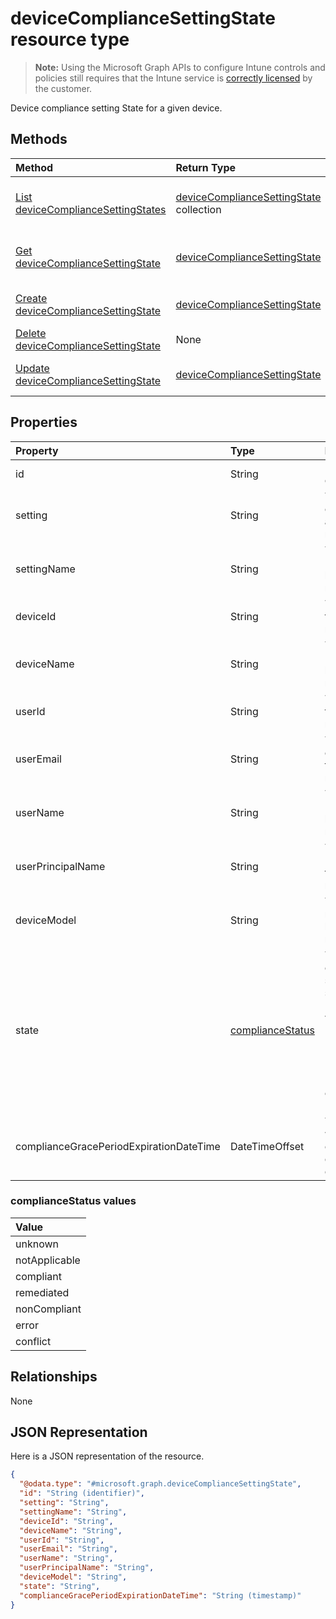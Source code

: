 # deviceComplianceSettingState resource type

> **Note:** Using the Microsoft Graph APIs to configure Intune controls and policies still requires that the Intune service is [correctly licensed](https://go.microsoft.com/fwlink/?linkid=839381) by the customer.

Device compliance setting State for a given device.
## Methods
|Method|Return Type|Description|
|:---|:---|:---|
|[List deviceComplianceSettingStates](../api/intune_deviceconfig_devicecompliancesettingstate_list.md)|[deviceComplianceSettingState](../resources/intune_deviceconfig_devicecompliancesettingstate.md) collection|List properties and relationships of the [deviceComplianceSettingState](../resources/intune_deviceconfig_devicecompliancesettingstate.md) objects.|
|[Get deviceComplianceSettingState](../api/intune_deviceconfig_devicecompliancesettingstate_get.md)|[deviceComplianceSettingState](../resources/intune_deviceconfig_devicecompliancesettingstate.md)|Read properties and relationships of the [deviceComplianceSettingState](../resources/intune_deviceconfig_devicecompliancesettingstate.md) object.|
|[Create deviceComplianceSettingState](../api/intune_deviceconfig_devicecompliancesettingstate_create.md)|[deviceComplianceSettingState](../resources/intune_deviceconfig_devicecompliancesettingstate.md)|Create a new [deviceComplianceSettingState](../resources/intune_deviceconfig_devicecompliancesettingstate.md) object.|
|[Delete deviceComplianceSettingState](../api/intune_deviceconfig_devicecompliancesettingstate_delete.md)|None|Deletes a [deviceComplianceSettingState](../resources/intune_deviceconfig_devicecompliancesettingstate.md).|
|[Update deviceComplianceSettingState](../api/intune_deviceconfig_devicecompliancesettingstate_update.md)|[deviceComplianceSettingState](../resources/intune_deviceconfig_devicecompliancesettingstate.md)|Update the properties of a [deviceComplianceSettingState](../resources/intune_deviceconfig_devicecompliancesettingstate.md) object.|

## Properties
|Property|Type|Description|
|:---|:---|:---|
|id|String|Key of the entity|
|setting|String|The setting class name and property name.|
|settingName|String|The Setting Name that is being reported|
|deviceId|String|The Device Id that is being reported|
|deviceName|String|The Device Name that is being reported|
|userId|String|The user Id that is being reported|
|userEmail|String|The User email address that is being reported|
|userName|String|The User Name that is being reported|
|userPrincipalName|String|The User PrincipalName that is being reported|
|deviceModel|String|The device model that is being reported|
|state|[complianceStatus](../resources/intune_deviceconfig_compliancestatus.md)|The compliance state of the setting. Possible values are: `unknown`, `notApplicable`, `compliant`, `remediated`, `nonCompliant`, `error`, `conflict`.|
|complianceGracePeriodExpirationDateTime|DateTimeOffset|The DateTime when device compliance grace period expires|

### complianceStatus values

| Value
|:-------------------------
| unknown
| notApplicable
| compliant
| remediated
| nonCompliant
| error
| conflict



## Relationships
None
## JSON Representation
Here is a JSON representation of the resource.
<!--{
  "blockType": "resource",
  "keyProperty": "id",
  "baseType": "microsoft.graph.entity",
  "@odata.type": "microsoft.graph.deviceComplianceSettingState"
}-->
``` json
{
  "@odata.type": "#microsoft.graph.deviceComplianceSettingState",
  "id": "String (identifier)",
  "setting": "String",
  "settingName": "String",
  "deviceId": "String",
  "deviceName": "String",
  "userId": "String",
  "userEmail": "String",
  "userName": "String",
  "userPrincipalName": "String",
  "deviceModel": "String",
  "state": "String",
  "complianceGracePeriodExpirationDateTime": "String (timestamp)"
}
```




